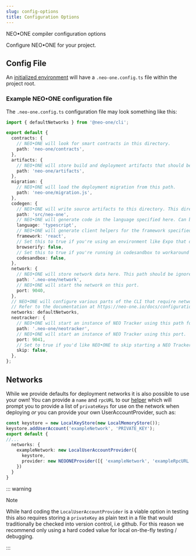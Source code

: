 ```yaml
---
slug: config-options
title: Configuration Options
---
```


NEO•ONE compiler configuration options

Configure NEO•ONE for your project.

## Config File

An [initialized environment](https://neo-one.io/tutorial#Setup-for-the-Tutorial) will have a `.neo-one.config.ts` file within the project root.

### Example NEO•ONE configuration file

The `.neo-one.config.ts` configuration file may look something like this:

```typescript
import { defaultNetworks } from '@neo-one/cli';

export default {
  contracts: {
    // NEO•ONE will look for smart contracts in this directory.
    path: 'neo-one/contracts',
  },
  artifacts: {
    // NEO•ONE will store build and deployment artifacts that should be checked in to vcs in this directory.
    path: 'neo-one/artifacts',
  },
  migration: {
    // NEO•ONE will load the deployment migration from this path.
    path: 'neo-one/migration.js',
  },
  codegen: {
    // NEO•ONE will write source artifacts to this directory. This directory should be committed.
    path: 'src/neo-one',
    // NEO•ONE will generate code in the language specified here. Can be one of 'javascript' or 'typescript'.
    language: 'typescript',
    // NEO•ONE will generate client helpers for the framework specified here. Can be one of 'react', 'angular', 'vue' or 'none'.
    framework: 'react',
    // Set this to true if you're using an environment like Expo that doesn't handle browserifying dependencies automatically.
    browserify: false,
    // Set this to true if you're running in codesandbox to workaround certain limitations of codesandbox.
    codesandbox: false,
  },
  network: {
    // NEO•ONE will store network data here. This path should be ignored by your vcs, e.g. by specifiying it in a .gitignore file.
    path: '.neo-one/network',
    // NEO•ONE will start the network on this port.
    port: 9040,
  },
  // NEO•ONE will configure various parts of the CLI that require network accounts using the value provided here, for example, when deploying contracts.
  // Refer to the documentation at https://neo-one.io/docs/configuration for more information.
  networks: defaultNetworks,
  neotracker: {
    // NEO•ONE will start an instance of NEO Tracker using this path for local data. This directory should not be committed.
    path: '.neo-one/neotracker',
    // NEO•ONE will start an instance of NEO Tracker using this port.
    port: 9041,
    // Set to true if you'd like NEO•ONE to skip starting a NEO Tracker instance when running 'neo-one build'.
    skip: false,
  },
};
```

## Networks

While we provide defaults for deployment networks it is also possible to use your own! You can provide a `name` and `rpcURL` to our [helper](https://github.com/neo-one-suite/neo-one/blob/ea855d82640550cb00830ea8a4596c8b01108cf7/packages/neo-one-cli-common-node/src/networks.ts#L5) which will prompt you to provide a list of `privateKeys` for use on the network when deploying _or_ you can provide your own UserAccountProvider, such as:

```typescript
const keystore = new LocalKeyStore(new LocalMemoryStore());
keystore.addUserAccount('exampleNetwork', 'PRIVATE_KEY');
export default {
//...
  networks: {
    exampleNetwork: new LocalUserAccountProvider({
      keystore,
      provider: new NEOONEProvider([{ 'exampleNetwork', 'exampleRpcURL.io/rpc'}])
    })
  }
}
```

::: warning

Note

While hard coding the `LocalUserAccountProvider` is a viable option in testing this also requires storing a `privateKey` as plain text in a file that would traditionally be checked into version control, i.e github. For this reason we recommend only using a hard coded value for local on-the-fly testing / debugging.

:::
